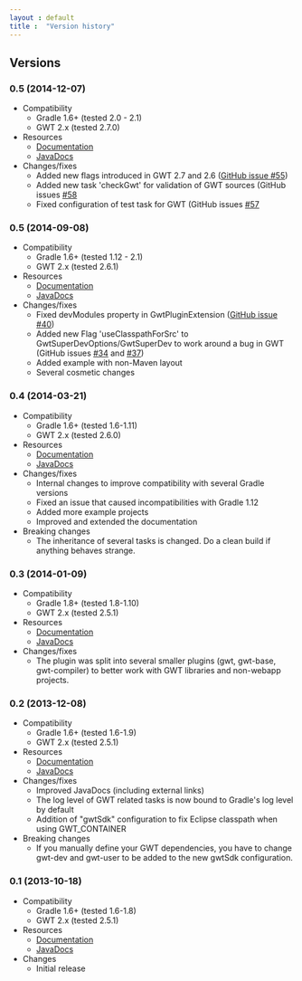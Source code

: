 ```yaml
---
layout : default
title :  "Version history"
---
```


## Versions

### 0.5 (2014-12-07)

* Compatibility
    * Gradle 1.6+ (tested 2.0 - 2.1)
    * GWT 2.x (tested 2.7.0)
* Resources
    * [Documentation](doc/0.6/)
    * [JavaDocs](doc/0.6/javadoc/)
* Changes/fixes
    * Added new flags introduced in GWT 2.7 and 2.6 ([GitHub issue #55](https://github.com/steffenschaefer/gwt-gradle-plugin/issues/55))
    * Added new task 'checkGwt' for validation of GWT sources (GitHub issues [#58](https://github.com/steffenschaefer/gwt-gradle-plugin/issues/58)
    * Fixed configuration of test task for GWT (GitHub issues [#57](https://github.com/steffenschaefer/gwt-gradle-plugin/issues/57)

### 0.5 (2014-09-08)

* Compatibility
    * Gradle 1.6+ (tested 1.12 - 2.1)
    * GWT 2.x (tested 2.6.1)
* Resources
    * [Documentation](doc/0.5/)
    * [JavaDocs](doc/0.5/javadoc/)
* Changes/fixes
    * Fixed devModules property in GwtPluginExtension ([GitHub issue #40](https://github.com/steffenschaefer/gwt-gradle-plugin/issues/40))
    * Added new Flag 'useClasspathForSrc' to GwtSuperDevOptions/GwtSuperDev to work around a bug in GWT (GitHub issues [#34](https://github.com/steffenschaefer/gwt-gradle-plugin/issues/34) and [#37](https://github.com/steffenschaefer/gwt-gradle-plugin/issues/37))
    * Added example with non-Maven layout
    * Several cosmetic changes

### 0.4 (2014-03-21)

* Compatibility
    * Gradle 1.6+ (tested 1.6-1.11)
    * GWT 2.x (tested 2.6.0)
* Resources
    * [Documentation](doc/0.4/)
    * [JavaDocs](doc/0.4/javadoc/)
* Changes/fixes
    * Internal changes to improve compatibility with several Gradle versions
    * Fixed an issue that caused incompatibilities with Gradle 1.12
    * Added more example projects
    * Improved and extended the documentation
* Breaking changes
    * The inheritance of several tasks is changed. Do a clean build if anything behaves strange.

### 0.3 (2014-01-09)

* Compatibility
    * Gradle 1.8+ (tested 1.8-1.10)
    * GWT 2.x (tested 2.5.1)
* Resources
    * [Documentation](doc/0.3/)
    * [JavaDocs](doc/0.3/javadoc/)
* Changes/fixes
    * The plugin was split into several smaller plugins (gwt, gwt-base, gwt-compiler) to better work with GWT libraries and non-webapp projects.

### 0.2 (2013-12-08)

* Compatibility
    * Gradle 1.6+ (tested 1.6-1.9)
    * GWT 2.x (tested 2.5.1)
* Resources
    * [Documentation](doc/0.2/)
    * [JavaDocs](doc/0.2/javadoc/)
* Changes/fixes
    * Improved JavaDocs (including external links)
    * The log level of GWT related tasks is now bound to Gradle's log level by default
    * Addition of "gwtSdk" configuration to fix Eclipse classpath when using GWT_CONTAINER
* Breaking changes
    * If you manually define your GWT dependencies, you have to change gwt-dev and gwt-user to be added to the new gwtSdk configuration.

### 0.1 (2013-10-18)

* Compatibility
    * Gradle 1.6+ (tested 1.6-1.8)
    * GWT 2.x (tested 2.5.1)
* Resources
    * [Documentation](doc/0.1/)
    * [JavaDocs](doc/0.1/javadoc/)
* Changes
    * Initial release
